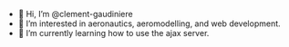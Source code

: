 - 👋 Hi, I’m @clement-gaudiniere
- 👀 I’m interested in  aeronautics, aeromodelling, and web development.
- 🌱 I’m currently learning how to use the ajax server.
<!--- - 💞️ I’m looking to collaborate on ...
- 📫 How to reach me ... --->

<!---
clement-gaudiniere/clement-gaudiniere is a ✨ special ✨ repository because its `README.md` (this file) appears on your GitHub profile.
You can click the Preview link to take a look at your changes.
--->
